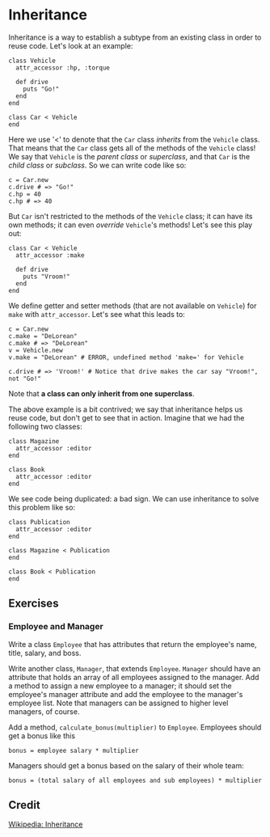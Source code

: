# Inheritance

Inheritance is a way to establish a subtype from an existing class in
order to reuse code. Let's look at an example:

    class Vehicle
      attr_accessor :hp, :torque

      def drive
        puts "Go!"
      end
    end

    class Car < Vehicle    
    end

Here we use '<' to denote that the `Car` class *inherits* from the
`Vehicle` class. That means that the `Car` class gets all of the
methods of the `Vehicle` class! We say that `Vehicle` is the *parent
class* or *superclass*, and that `Car` is the *child class* or
*subclass*. So we can write code like so:

    c = Car.new
    c.drive # => "Go!"
    c.hp = 40
    c.hp # => 40

But `Car` isn't restricted to the methods of the `Vehicle` class; it
can have its own methods; it can even *override* `Vehicle`'s methods!
Let's see this play out:

    class Car < Vehicle
      attr_accessor :make
      
      def drive
        puts "Vroom!"
      end
    end

We define getter and setter methods (that are not available on
`Vehicle`) for `make` with `attr_accessor`. Let's see what this leads
to:

    c = Car.new
    c.make = "DeLorean"
    c.make # => "DeLorean"
    v = Vehicle.new
    v.make = "DeLorean" # ERROR, undefined method 'make=' for Vehicle
    
    c.drive # => 'Vroom!' # Notice that drive makes the car say "Vroom!", not "Go!"
    

Note that **a class can only inherit from one superclass**.

The above example is a bit contrived; we say that inheritance helps us
reuse code, but don't get to see that in action. Imagine that we had
the following two classes:

    class Magazine
      attr_accessor :editor
    end
    
    class Book
      attr_accessor :editor
    end

We see code being duplicated: a bad sign. We can use inheritance to
solve this problem like so:

    class Publication
      attr_accessor :editor
    end
    
    class Magazine < Publication
    end
    
    class Book < Publication
    end

## Exercises

### Employee and Manager

Write a class `Employee` that has attributes that return the
employee's name, title, salary, and boss.

Write another class, `Manager`, that extends `Employee`. `Manager`
should have an attribute that holds an array of all employees assigned
to the manager. Add a method to assign a new employee to a manager; it
should set the employee's manager attribute and add the employee to
the manager's employee list. Note that managers can be assigned to
higher level managers, of course.

Add a method, `calculate_bonus(multiplier)` to `Employee`. Employees
should get a bonus like this

    bonus = employee salary * multiplier

Managers should get a bonus based on the salary of their whole team:

    bonus = (total salary of all employees and sub employees) * multiplier

## Credit

[Wikipedia: Inheritance](http://en.wikipedia.org/wiki/Inheritance_(object-oriented_programming))
